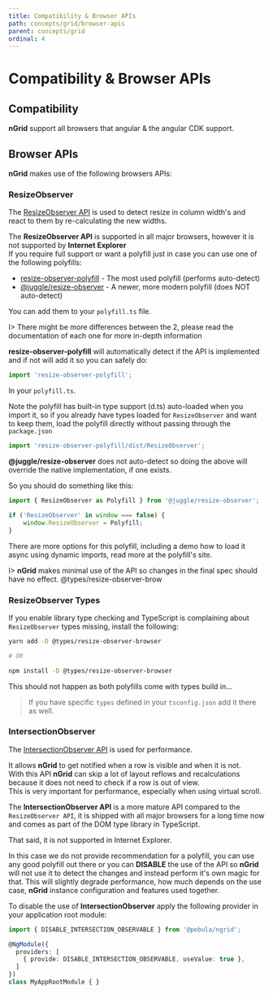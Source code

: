 ```yaml
---
title: Compatibility & Browser APIs
path: concepts/grid/browser-apis
parent: concepts/grid
ordinal: 4
---
```

# Compatibility & Browser APIs

## Compatibility

**nGrid** support all browsers that angular & the angular CDK support.

## Browser APIs

**nGrid** makes use of the following browsers APIs:

### ResizeObserver

The [ResizeObserver API](https://developer.mozilla.org/en-US/docs/Web/API/ResizeObserver) is used to detect resize in column width's and react to them by re-calculating the new widths.

The **ResizeObserver API** is supported in all major browsers, however it is not supported by **Internet Explorer**  
If you require full support or want a polyfill just in case you can use one of the following polyfills:

- [resize-observer-polyfill](https://github.com/que-etc/resize-observer-polyfill) - The most used polyfill (performs auto-detect)
- [@juggle/resize-observer](https://github.com/juggle/resize-observer) - A newer, more modern polyfill (does NOT auto-detect)

You can add them to your `polyfill.ts` file.

I> There might be more differences between the 2, please read the documentation of each one for more in-depth information

**resize-observer-polyfill** will automatically detect if the API is implemented and if not will add it so you can safely do:

```typescript
import 'resize-observer-polyfill';
```

In your `polyfill.ts`.

Note the polyfill has built-in type support (d.ts) auto-loaded when you import it, so if you already have types
loaded for `ResizeObserver` and want to keep them, load the polyfill directly without passing through the `package.json`

```typescript
import 'resize-observer-polyfill/dist/ResizeObserver';
```

**@juggle/resize-observer** does not auto-detect so doing the above will override the native implementation, if one exists.

So you should do something like this:

```typescript
import { ResizeObserver as Polyfill } from '@juggle/resize-observer';

if ('ResizeObserver' in window === false) {
    window.ResizeObserver = Polyfill;
}
```

There are more options for this polyfill, including a demo how to load it async using dynamic imports, read more at the polyfill's site.

I> **nGrid** makes minimal use of the API so changes in the final spec should have no effect.
@types/resize-observer-brow

### ResizeObserver Types

If you enable library type checking and TypeScript is complaining about `ResizeObserver` types missing, install the following:

```bash
yarn add -D @types/resize-observer-browser

# OR

npm install -D @types/resize-observer-browser
```

This should not happen as both polyfills come with types build in...

> If you have specific `types` defined in your `tsconfig.json` add it there as well.

### IntersectionObserver

The [IntersectionObserver API](https://developer.mozilla.org/en-US/docs/Web/API/Intersection_Observer_API) is used for performance.

It allows **nGrid** to get notified when a row is visible and when it is not.  
With this API **nGrid** can skip a lot of layout reflows and recalculations because it does not need to check if a row is out of view.  
This is very important for performance, especially when using virtual scroll.

The **IntersectionObserver API** is a more mature API compared to the `ResizeObserver API`, it is shipped with all major browsers for a long time now
and comes as part of the DOM type library in TypeScript.

That said, it is not supported in Internet Explorer.

In this case we do not provide recommendation for a polyfill, you can use any good polyfill out there or you can **DISABLE** the use of the API
so **nGrid** will not use it to detect the changes and instead perform it's own magic for that. This will slightly degrade performance, how much
depends on the use case, **nGrid** instance configuration and features used together.

To disable the use of **IntersectionObserver** apply the following provider in your application root module:

```typescript
import { DISABLE_INTERSECTION_OBSERVABLE } from '@pebula/ngrid';

@NgModule({
  providers: [
    { provide: DISABLE_INTERSECTION_OBSERVABLE, useValue: true },
  ]
})
class MyAppRootModule { }
```
